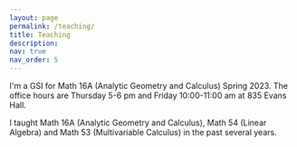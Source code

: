 ```yaml
---
layout: page
permalink: /teaching/
title: Teaching
description: 
nav: true
nav_order: 5
---
```


I'm a GSI for Math 16A (Analytic Geometry and Calculus) Spring 2023. The office hours are Thursday 5-6 pm and Friday 10:00-11:00 am at 835 Evans Hall.


I taught Math 16A (Analytic Geometry and Calculus), Math 54 (Linear Algebra) and Math 53 (Multivariable Calculus) in the past several years. 
